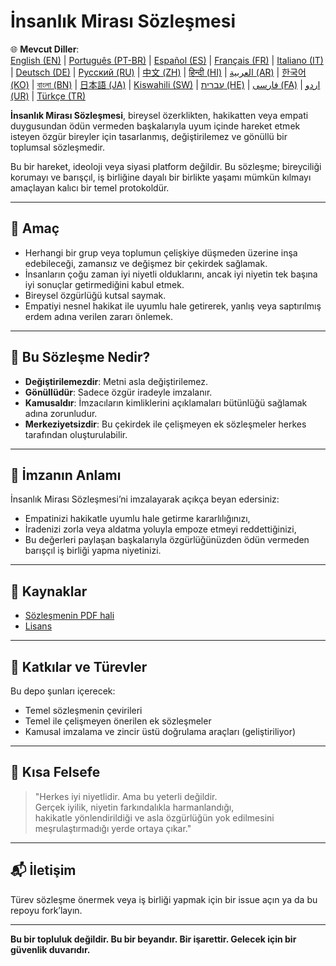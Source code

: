 # İnsanlık Mirası Sözleşmesi

🌐 **Mevcut Diller**:  
[English (EN)](./index.md) | [Português (PT-BR)](./README_pt-BR.md) | [Español (ES)](./README_es.md) | [Français (FR)](./README_fr.md) | [Italiano (IT)](./README_it.md) | [Deutsch (DE)](./README_de.md) | [Русский (RU)](./README_ru.md) | [中文 (ZH)](./README_zh.md) | [हिन्दी (HI)](./README_hi.md) | [العربية (AR)](./README_ar.md) | [한국어 (KO)](./README_ko.md) | [বাংলা (BN)](./README_bn.md) | [日本語 (JA)](./README_ja.md) | [Kiswahili (SW)](./README_sw.md) | [עברית (HE)](./README_he.md) | [فارسی (FA)](./README_fa.md) | [اردو (UR)](./README_ur.md) | [Türkçe (TR)](./README_tr.md)

**İnsanlık Mirası Sözleşmesi**, bireysel özerklikten, hakikatten veya empati duygusundan ödün vermeden başkalarıyla uyum içinde hareket etmek isteyen özgür bireyler için tasarlanmış, değiştirilemez ve gönüllü bir toplumsal sözleşmedir.

Bu bir hareket, ideoloji veya siyasi platform değildir. Bu sözleşme; bireyciliği korumayı ve barışçıl, iş birliğine dayalı bir birlikte yaşamı mümkün kılmayı amaçlayan kalıcı bir temel protokoldür.

---

## 🌱 Amaç

- Herhangi bir grup veya toplumun çelişkiye düşmeden üzerine inşa edebileceği, zamansız ve değişmez bir çekirdek sağlamak.
- İnsanların çoğu zaman iyi niyetli olduklarını, ancak iyi niyetin tek başına iyi sonuçlar getirmediğini kabul etmek.
- Bireysel özgürlüğü kutsal saymak.
- Empatiyi nesnel hakikat ile uyumlu hale getirerek, yanlış veya saptırılmış erdem adına verilen zararı önlemek.

---

## 📜 Bu Sözleşme Nedir?

- **Değiştirilemezdir**: Metni asla değiştirilemez.
- **Gönüllüdür**: Sadece özgür iradeyle imzalanır.
- **Kamusaldır**: İmzacıların kimliklerini açıklamaları bütünlüğü sağlamak adına zorunludur.
- **Merkeziyetsizdir**: Bu çekirdek ile çelişmeyen ek sözleşmeler herkes tarafından oluşturulabilir.

---

## 🔏 İmzanın Anlamı

İnsanlık Mirası Sözleşmesi’ni imzalayarak açıkça beyan edersiniz:

- Empatinizi hakikatle uyumlu hale getirme kararlılığınızı,
- İradenizi zorla veya aldatma yoluyla empoze etmeyi reddettiğinizi,
- Bu değerleri paylaşan başkalarıyla özgürlüğünüzden ödün vermeden barışçıl iş birliği yapma niyetinizi.

---

## 📎 Kaynaklar

- [Sözleşmenin PDF hali](./assets/pdfs/Insanlik_Mirasi_Sozlesmesi.pdf)
- [Lisans](./LICENSE)

---

## 🤝 Katkılar ve Türevler

Bu depo şunları içerecek:

- Temel sözleşmenin çevirileri
- Temel ile çelişmeyen önerilen ek sözleşmeler
- Kamusal imzalama ve zincir üstü doğrulama araçları (geliştiriliyor)

---

## 🧠 Kısa Felsefe

> "Herkes iyi niyetlidir. Ama bu yeterli değildir.  
> Gerçek iyilik, niyetin farkındalıkla harmanlandığı,  
> hakikatle yönlendirildiği ve asla özgürlüğün yok edilmesini meşrulaştırmadığı yerde ortaya çıkar."

---

## 📬 İletişim

Türev sözleşme önermek veya iş birliği yapmak için bir issue açın ya da bu repoyu fork’layın.

---

**Bu bir topluluk değildir. Bu bir beyandır. Bir işarettir. Gelecek için bir güvenlik duvarıdır.**
